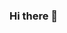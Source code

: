 ### Hi there 👋

<!--
**gelodun/gelodun** is a ✨ _special_ ✨ repository because its `README.md` (this file) appears on your GitHub profile.

Here are some ideas to get you started:

- 🔭 I’m currently working on ... my Skills
- 🌱 I’m currently learning ... Cloud Computing, Python, Golang and Networking
- 👯 I’m looking to collaborate on ... Cloud technology
- 🤔 I’m looking for help with ... Microsoft Azure
- 💬 Ask me about ... anything!
- 📫 How to reach me: ... gelodungo@gmail.com
- 😄 Pronouns: ... He/Him
- ⚡ Fun fact: ... I play guitar/piano
-->
